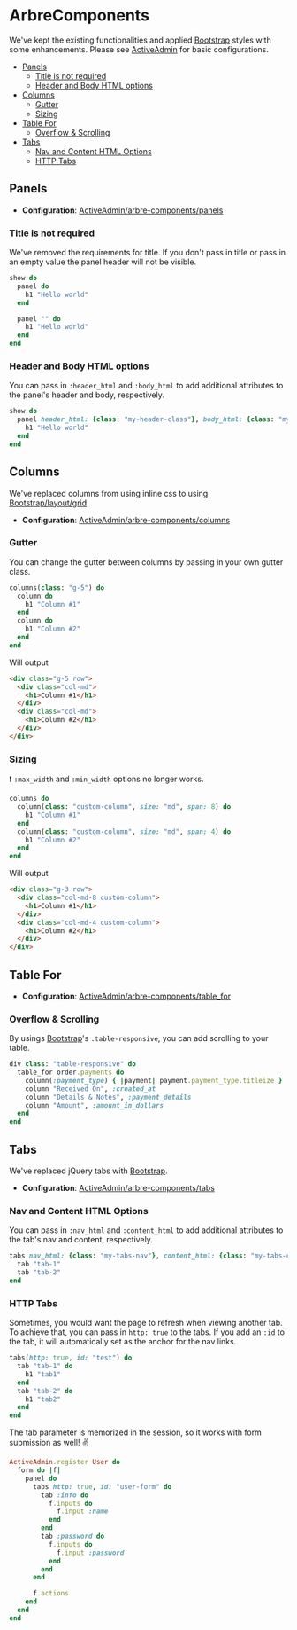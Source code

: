 [ActiveAdmin]: https://activeadmin.info/12-arbre-components.html
[ActiveAdmin/arbre-components/columns]: https://activeadmin.info/12-arbre-components.html#columns
[ActiveAdmin/arbre-components/panels]: https://activeadmin.info/12-arbre-components.html#panels
[ActiveAdmin/arbre-components/table_for]: https://activeadmin.info/12-arbre-components.html#table_for
[ActiveAdmin/arbre-components/tabs]: https://activeadmin.info/12-arbre-components.html#tabs
[Bootstrap]: https://getbootstrap.com/docs/5.0/
[Bootstrap/layout/grid]: https://getbootstrap.com/docs/5.0/layout/grid/

# ArbreComponents <!-- omit in toc -->
We've kept the existing functionalities and applied [Bootstrap] styles with some enhancements. Please see [ActiveAdmin] for basic configurations.

- [Panels](#panels)
  - [Title is not required](#title-is-not-required)
  - [Header and Body HTML options](#header-and-body-html-options)
- [Columns](#columns)
  - [Gutter](#gutter)
  - [Sizing](#sizing)
- [Table For](#table-for)
  - [Overflow & Scrolling](#overflow--scrolling)
- [Tabs](#tabs)
  - [Nav and Content HTML Options](#nav-and-content-html-options)
  - [HTTP Tabs](#http-tabs)

## Panels
- **Configuration**: [ActiveAdmin/arbre-components/panels]

### Title is not required
We've removed the requirements for title. If you don't pass in title or pass in an empty value the panel header will not be visible.

```ruby
show do
  panel do
    h1 "Hello world"
  end

  panel "" do
    h1 "Hello world"
  end
end
```

### Header and Body HTML options
You can pass in `:header_html` and `:body_html` to add additional attributes to the panel's header and body, respectively.

```ruby
show do
  panel header_html: {class: "my-header-class"}, body_html: {class: "my-body-class"} do
    h1 "Hello world"
  end
end
```

## Columns
We've replaced columns from using inline css to using [Bootstrap/layout/grid].

- **Configuration**: [ActiveAdmin/arbre-components/columns]

### Gutter
You can change the gutter between columns by passing in your own gutter class.
```ruby
columns(class: "g-5") do
  column do
    h1 "Column #1"
  end
  column do
    h1 "Column #2"
  end
end
```

Will output
```html
<div class="g-5 row">
  <div class="col-md">
    <h1>Column #1</h1>
  </div>
  <div class="col-md">
    <h1>Column #2</h1>
  </div>
</div>
```

### Sizing
❗️ `:max_width` and `:min_width` options no longer works.

```ruby
columns do
  column(class: "custom-column", size: "md", span: 8) do
    h1 "Column #1"
  end
  column(class: "custom-column", size: "md", span: 4) do
    h1 "Column #2"
  end
end
```

Will output
```html
<div class="g-3 row">
  <div class="col-md-8 custom-column">
    <h1>Column #1</h1>
  </div>
  <div class="col-md-4 custom-column">
    <h1>Column #2</h1>
  </div>
</div>
```

## Table For
- **Configuration**: [ActiveAdmin/arbre-components/table_for]

### Overflow & Scrolling
By usings [Bootstrap]'s `.table-responsive`, you can add scrolling to your table.

```ruby
div class: "table-responsive" do
  table_for order.payments do
    column(:payment_type) { |payment| payment.payment_type.titleize }
    column "Received On", :created_at
    column "Details & Notes", :payment_details
    column "Amount", :amount_in_dollars
  end
end
```

## Tabs
We've replaced jQuery tabs with [Bootstrap].

- **Configuration**: [ActiveAdmin/arbre-components/tabs]

### Nav and Content HTML Options
You can pass in `:nav_html` and `:content_html` to add additional attributes to the tab's nav and content, respectively.

```ruby
tabs nav_html: {class: "my-tabs-nav"}, content_html: {class: "my-tabs-content"} do
  tab "tab-1"
  tab "tab-2"
end
```

### HTTP Tabs
Sometimes, you would want the page to refresh when viewing another tab. To achieve that, you can pass in `http: true` to the tabs.
If you add an `:id` to the tab, it will automatically set as the anchor for the nav links.

```ruby
tabs(http: true, id: "test") do
  tab "tab-1" do
    h1 "tab1"
  end
  tab "tab-2" do
    h1 "tab2"
  end
end
```

The tab parameter is memorized in the session, so it works with form submission as well! ✌️
```ruby
ActiveAdmin.register User do
  form do |f|
    panel do
      tabs http: true, id: "user-form" do
        tab :info do
          f.inputs do
            f.input :name
          end
        end
        tab :password do
          f.inputs do
            f.input :password
          end
        end
      end

      f.actions
    end
  end
end
```
